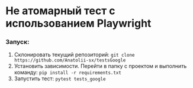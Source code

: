 # Не атомарный тест с использованием Playwright



### Запуск:
  1. Склонировать текущий репозиторий: `git clone https://github.com/Anatolii-sx/testsGoogle`
  2. Установить зависимости. Перейти в папку с проектом и выполнить команду: `pip install -r requirements.txt`
  3. Запустить тест: `pytest tests_google`
